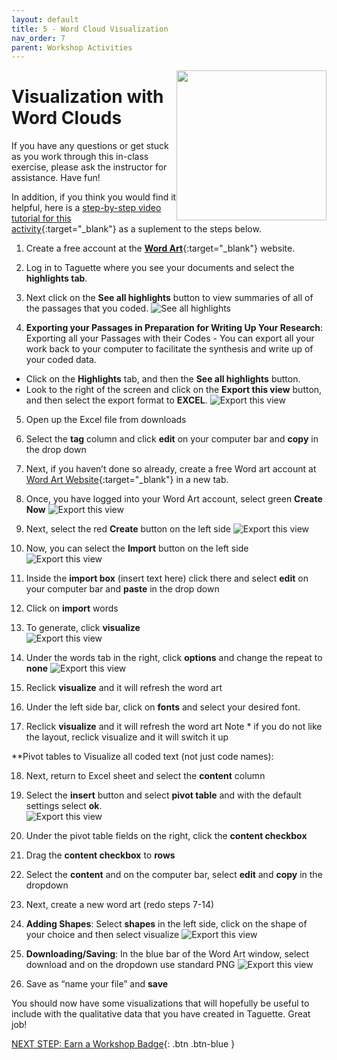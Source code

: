 ```yaml
---
layout: default
title: 5 - Word Cloud Visualization
nav_order: 7
parent: Workshop Activities
---
```

<img src="images/taguette-cloud-00.png" style="float:right;width:240px;">

# Visualization with Word Clouds

If you have any questions or get stuck as you work through this in-class exercise, please ask the instructor for assistance.  Have fun!

In addition, if you think you would find it helpful, here is a [step-by-step video tutorial for this activity](https://www.youtube.com/watch?v=k4P-VNo7ozU){:target="_blank"} as a suplement to the steps below.

1. Create a free account at the [**Word Art**](https://wordart.com/){:target="_blank"} website. 

2. Log in to Taguette where you see your documents and select the **highlights tab**.

3. Next click on the **See all highlights** button to view summaries of all of the passages that you coded.
![See all highlights](/images/taguette-cloud-01.png)

4. **Exporting your Passages in Preparation for Writing Up Your Research**: Exporting all your Passages with their Codes - You can export all your work back to your computer to facilitate the synthesis and write up of your coded data.
- Click on the **Highlights** tab, and then the **See all highlights** button.
- Look to the right of the screen and click on the **Export this view** button, and then select the export format to **EXCEL**.
![Export this view](/images/taguette-cloud-02.png)

5. Open up the Excel file from downloads

6. Select the **tag** column and click **edit** on your computer bar and **copy** in the drop down

7. Next, if you haven’t done so already, create a free  Word art account at [Word Art Website](https://wordart.com/){:target="_blank"} in a new tab.

8. Once, you have logged into your Word Art account, select green **Create Now**
![Export this view](/images/taguette-cloud-03.png)

9. Next, select the red **Create** button on the left side
![Export this view](/images/taguette-cloud-04.png)

10. Now, you can select the **Import** button on the left side
![Export this view](/images/taguette-cloud-05.png)

11. Inside the **import box** (insert text here) click there and select **edit** on your computer bar and **paste** in the drop down

12. Click on **import** words

13. To generate, click **visualize**<br>
![Export this view](/images/taguette-cloud-06.png)

14. Under the words tab in the right, click **options** and change the repeat to **none**
![Export this view](/images/taguette-cloud-07.png)

15. Reclick **visualize** and it will refresh the word art

16. Under the left side bar, click on **fonts** and select your desired font.

17. Reclick **visualize** and it will refresh the word art
Note * if you do not like the layout, reclick visualize and it will switch it up

**Pivot tables to Visualize all coded text (not just code names):

18. Next, return to Excel sheet and select the **content** column

19. Select the **insert** button and select **pivot table** and with the default settings select **ok**.<br>
![Export this view](/images/taguette-cloud-12.png)

20. Under the pivot table fields on the right, click the **content checkbox**

21. Drag the **content checkbox** to **rows**

22. Select the **content** and on the computer bar, select **edit** and **copy** in the dropdown

23. Next, create a new word art (redo steps 7-14)

24. **Adding Shapes**:  Select **shapes** in the left side, click on the shape of your choice and then select visualize
![Export this view](/images/taguette-cloud-10.png)

25. **Downloading/Saving**:  In the blue bar of the Word Art window, select download and on the dropdown use standard PNG
![Export this view](/images/taguette-cloud-11.png)

26. Save as “name your file” and **save**

You should now have some visualizations that will hopefully be useful to include with the qualitative data that you have created in Taguette.  Great job!

[NEXT STEP: Earn a Workshop Badge](informal-credentials.html){: .btn .btn-blue }
